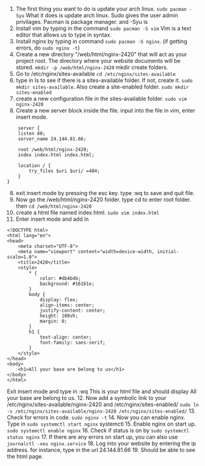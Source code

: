 1. The first thing you want to do is update your arch linux. ```sudo pacman -Syu``` What it does is update arch linux. Sudo gives the user admin privilages. Pacman is package manager. and -Syu is 
2. Install vim by typing in the command ```sudo pacman -S vim``` Vim is a text editor that allows us to type in syntax.
3. Install nginx by typing in command ```sudo pacman -S nginx```. (if getting errors, do ```sudo nginx -t```)
4. Create a new directory "/web/html/nginx-2420" that will act as your project root. The directory where your website documents will be stored. ```mkdir -p /web/html/nginx-2420``` mkdir create folders.
5. Go to /etc/nginx/sites-available ```cd /etc/nginx/sites-available```
6. type in ls to see if there is a sites-available folder. If not, create it. ```sudo mkdir sites-available```. Also create a site-enabled folder. ```sudo mkdir sites-enabled```
6. create a new configuration file in the sites-available folder. ```sudo vim nginx-2420```
7. Create a new server block inside the file. input into the file in vim, enter insert mode.
```
    server {
    listen 80;
    server_name 24.144.81.66;

    root /web/html/nginx-2420;
    index index.html index.html;

    location / {
        try_files $uri $uri/ =404;
    }
}
```

8. exit insert mode by pressing the esc key. type :wq to save and quit file.
9. Now go the /web/html/nginx-2420 folder. type cd to enter root folder. then ```cd /web/html/nginx-2420```
10. create a html file named index.html. ```sudo vim index.html```
11. Enter insert mode and add in 
```
<!DOCTYPE html>
<html lang="en">
<head>
    <meta charset="UTF-8">
    <meta name="viewport" content="width=device-width, initial-scale=1.0">
    <title>2420</title>
    <style>
        * {
            color: #db4b4b;
            background: #16161e;
        }
        body {
            display: flex;
            align-items: center;
            justify-content: center;
            height: 100vh;
            margin: 0;
        }
        h1 {
            text-align: center;
            font-family: sans-serif;
        }
    </style>
</head>
<body>
    <h1>All your base are belong to us</h1>
</body>
</html>
```
Exit insert mode and type in :wq This is your html file and should display All your base are belong to us.
12. Now add a symbolic link to your /etc/nginx/sites-available/nginx-2420 and /etc/nginx/sites-enabled/
```sudo ln -s /etc/nginx/sites-available/nginx-2420 /etc/nginx/sites-enabled/```
13. Check for errors in code. ```sudo nginx -t```
14. Now you can enable nginx. Type in ```sudo systemctl start nginx``` systemctl
15. Enable nginx on start up. ```sudo systemctl enable nginx```
16. Check if status is on by ```sudo systemctl status nginx```
17. If there are any errors on start up, you can also use ```journalctl -xeu nginx.service```
18. Log into your website by entering the ip address. for instance, type in the url 24.144.81.66
19. Should be able to see the html page.



